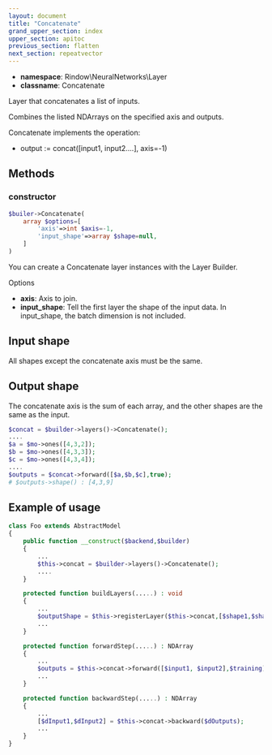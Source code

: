 ```yaml
---
layout: document
title: "Concatenate"
grand_upper_section: index
upper_section: apitoc
previous_section: flatten
next_section: repeatvector
---
```


- **namespace**: Rindow\NeuralNetworks\Layer
- **classname**: Concatenate

Layer that concatenates a list of inputs.

Combines the listed NDArrays on the specified axis and outputs.


Concatenate implements the operation:

- output := concat([input1, input2....], axis=-1)


Methods
-------

### constructor
```php
$builer->Concatenate(
    array $options=[
        'axis'=>int $axis=-1,
        'input_shape'=>array $shape=null,
    ]
)
```
You can create a Concatenate layer instances with the Layer Builder.


Options

- **axis**: Axis to join.
- **input_shape**: Tell the first layer the shape of the input data. In input_shape, the batch dimension is not included.

Input shape
-----------
All shapes except the concatenate axis must be the same.

Output shape
------------
The concatenate axis is the sum of each array,
and the other shapes are the same as the input.

```php
$concat = $builder->layers()->Concatenate();
....
$a = $mo->ones([4,3,2]);
$b = $mo->ones([4,3,3]);
$c = $mo->ones([4,3,4]);
....
$outputs = $concat->forward([$a,$b,$c],true);
# $outputs->shape() : [4,3,9]
```


Example of usage
----------------

```php
class Foo extends AbstractModel
{
    public function __construct($backend,$builder)
    {
        ...
        $this->concat = $builder->layers()->Concatenate();
        ....
    }

    protected function buildLayers(.....) : void
    {
        ...
        $outputShape = $this->registerLayer($this->concat,[$shape1,$shape2]);
        ...
    }

    protected function forwardStep(.....) : NDArray
    {
        ...
        $outputs = $this->concat->forward([$input1, $input2],$training);
        ...
    }

    protected function backwardStep(.....) : NDArray
    {
        ...
        [$dInput1,$dInput2] = $this->concat->backward($dOutputs);
        ...
    }
}
```
